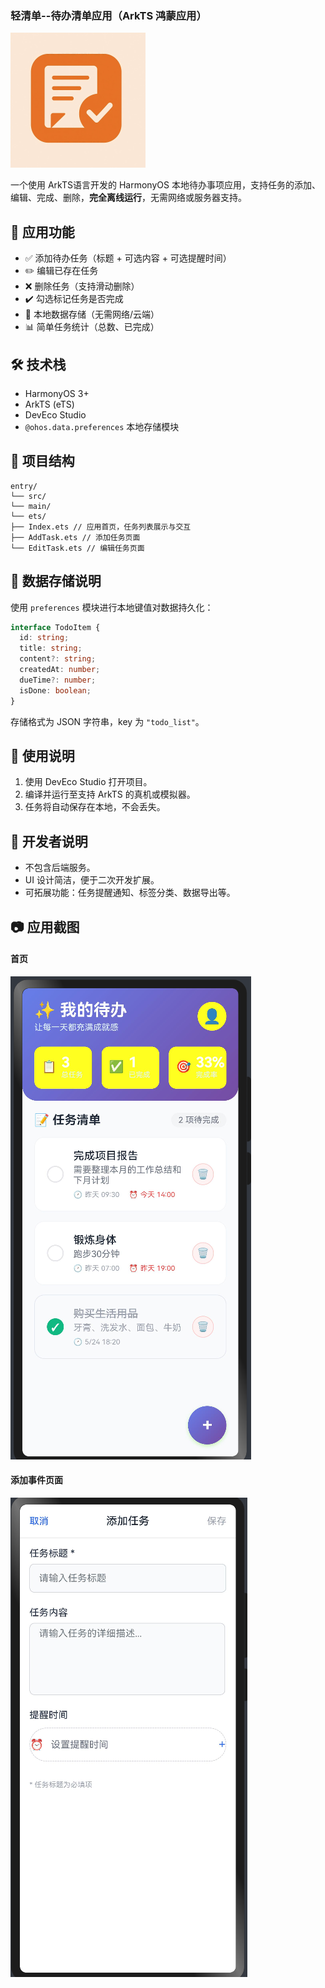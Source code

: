 ### 轻清单--待办清单应用（ArkTS 鸿蒙应用）
![](./images/icon(1).png)

一个使用 ArkTS语言开发的 HarmonyOS 本地待办事项应用，支持任务的添加、编辑、完成、删除，**完全离线运行**，无需网络或服务器支持。

## 📱 应用功能

- ✅ 添加待办任务（标题 + 可选内容 + 可选提醒时间）
- ✏️ 编辑已存在任务
- ❌ 删除任务（支持滑动删除）
- ✔️ 勾选标记任务是否完成
- 💾 本地数据存储（无需网络/云端）
- 📊 简单任务统计（总数、已完成）

## 🛠 技术栈

- HarmonyOS 3+
- ArkTS (eTS)
- DevEco Studio
- `@ohos.data.preferences` 本地存储模块

## 📂 项目结构

```
entry/
└── src/
└── main/
└── ets/
├── Index.ets // 应用首页，任务列表展示与交互
├── AddTask.ets // 添加任务页面
└── EditTask.ets // 编辑任务页面
```

## 💾 数据存储说明

使用 `preferences` 模块进行本地键值对数据持久化：

```typescript
interface TodoItem {
  id: string;
  title: string;
  content?: string;
  createdAt: number;
  dueTime?: number;
  isDone: boolean;
}
```

存储格式为 JSON 字符串，key 为 `"todo_list"`。

## 🧪 使用说明

1. 使用 DevEco Studio 打开项目。
2. 编译并运行至支持 ArkTS 的真机或模拟器。
3. 任务将自动保存在本地，不会丢失。

## 📌 开发者说明

- 不包含后端服务。
- UI 设计简洁，便于二次开发扩展。
- 可拓展功能：任务提醒通知、标签分类、数据导出等。

## 📷 应用截图

####  首页             
![](./images/1.png)
#### 添加事件页面
![](./images/2.png)
